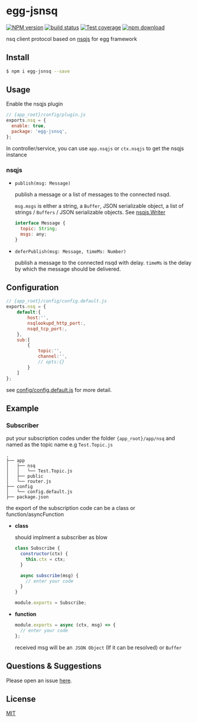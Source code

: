 # egg-jsnsq

[![NPM version][npm-image]][npm-url]
[![build status][travis-image]][travis-url]
[![Test coverage][codecov-image]][codecov-url]
[![npm download][download-image]][download-url]

[npm-image]: https://img.shields.io/npm/v/egg-jsnsq.svg?style=flat-square
[npm-url]: https://npmjs.org/package/egg-jsnsq
[travis-image]: https://img.shields.io/travis/clanaid/egg-jsnsq.svg?style=flat-square
[travis-url]: https://travis-ci.org/clanaid/egg-jsnsq
[codecov-image]: https://img.shields.io/codecov/c/github/clanaid/egg-jsnsq.svg?style=flat-square
[codecov-url]: https://codecov.io/github/clanaid/egg-jsnsq?branch=master
[download-image]: https://img.shields.io/npm/dm/egg-jsnsq.svg?style=flat-square
[download-url]: https://npmjs.org/package/egg-jsnsq

nsq client protocol based on [nsqjs](https://github.com/dudleycarr/nsqjs) for egg framework

## Install

```bash
$ npm i egg-jsnsq --save
```

## Usage

Enable the nsqjs plugin

```js
// {app_root}/config/plugin.js
exports.nsq = {
  enable: true,
  package: 'egg-jsnsq',
};
```

In controller/service, you can use `app.nsqjs` or `ctx.nsqjs` to get the nsqjs instance

### nsqjs

- `publish(msg: Message)`

  publish a message or a list of messages to the connected nsqd.

  `msg.msgs` is either a string, a `Buffer`, JSON serializable object, a list of strings / `Buffers` / JSON serializable objects. See [nsqjs.Writer](https://github.com/dudleycarr/nsqjs)

  ```js
  interface Message {
    topic: String;
    msgs: any;
  }
  ```

* `deferPublish(msg: Message, timeMs: Number)`

  publish a message to the connected nsqd with delay. `timeMs` is the delay by which the message should be delivered.

## Configuration

```js
// {app_root}/config/config.default.js
exports.nsq = {
    default:{
        host:'',
        nsqlookupd_http_port:,
        nsqd_tcp_port:,
    },
    sub:[
        {
            topic:'',
            channel:'',
            // opts:{}
        }
    ]
};
```

see [config/config.default.js](config/config.default.js) for more detail.

## Example

### Subscriber

put your subscription codes under the folder `{app_root}/app/nsq` and named as the topic name e.g `Test.Topic.js`

```
.
├── app
│   ├── nsq
│   │   └── Test.Topic.js
│   ├── public
│   └── router.js
├── config
│   └── config.default.js
├── package.json
```

the export of the subscription code can be a class or function/asyncFunction

- **class**

  should implment a subscriber as blow

  ```js
  class Subscribe {
    constructor(ctx) {
      this.ctx = ctx;
    }

    async subscribe(msg) {
      // enter your code
    }
  }

  module.exports = Subscribe;
  ```

* **function**

  ```js
  module.exports = async (ctx, msg) => {
    // enter your code
  };
  ```
  
  received msg will be an` JSON Object` (If it can be resolved) or `Buffer`

## Questions & Suggestions

Please open an issue [here](https://github.com/clanaid/egg-jsnsq/issues).

## License

[MIT](LICENSE)
